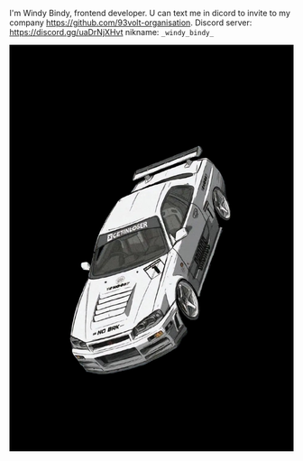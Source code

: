 I'm Windy Bindy, frontend developer.
U can text me in dicord to invite to my company https://github.com/93volt-organisation.
Discord server: https://discord.gg/uaDrNjXHvt nikname: `_windy_bindy_`


  ![Image alt](https://github.com/WindyBindy/WindyBindy/blob/main/Без%20названия.jpg)

